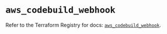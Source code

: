 # `aws_codebuild_webhook`

Refer to the Terraform Registry for docs: [`aws_codebuild_webhook`](https://registry.terraform.io/providers/hashicorp/aws/5.45.0/docs/resources/codebuild_webhook).

